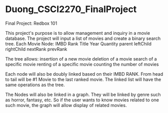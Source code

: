 # Duong_CSCI2270_FinalProject
Final Project: Redbox 101

This project's purpose is to allow management and inquiry in a movie database.
The project will input a list of movies and create a binary search tree.
Each Movie Node:
	IMBD Rank
	Title
	Year
	Quantity
	parent
	leftChild
	rightChild
	nextRank
	prevRank


The tree allows: 
	insertion of a new movie
	deletion of a movie
	search of a specific movie
	renting of a specific movie
	counting the number of movies

Each node will also be doubly linked based on their IMBD RANK.
From head to tail will be #1 Movie to the last ranked movie.
The linked list will have the same operations as the tree.

The Nodes will also be linked in a graph. They will be linked by genre such as
horror, fantasy, etc. So if the user wants to know movies related to one such movie,
the graph will allow display of related movies. 
